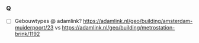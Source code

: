  ### Q
 - [ ] Gebouwtypes @ adamlink? https://adamlink.nl/geo/building/amsterdam-muiderpoort/23 vs https://adamlink.nl/geo/building/metrostation-brink/1192
